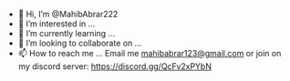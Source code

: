 - 👋 Hi, I’m @MahibAbrar222
- 👀 I’m interested in ...
- 🌱 I’m currently learning ...
- 💞️ I’m looking to collaborate on ...
- 📫 How to reach me ...
Email me <a href="mailto:mahibabrar123@gmail.com">mahibabrar123@gmail.com</a> or join on my discord server: https://discord.gg/QcFv2xPYbN 

<!---
MahibAbrar222/MahibAbrar222 is a ✨ special ✨ repository because its `README.md` (this file) appears on your GitHub profile.
You can click the Preview link to take a look at your changes.
--->
